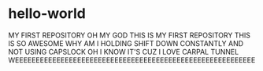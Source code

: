 # hello-world
MY FIRST REPOSITORY
OH MY GOD THIS IS MY FIRST REPOSITORY THIS IS SO AWESOME WHY AM I HOLDING SHIFT DOWN CONSTANTLY AND NOT USING CAPSLOCK OH I KNOW IT'S CUZ I LOVE CARPAL TUNNEL WEEEEEEEEEEEEEEEEEEEEEEEEEEEEEEEEEEEEEEEEEEEEEEEEEEEEEEEEEE
